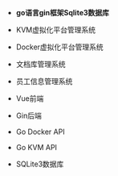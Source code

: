 * **go语言gin框架Sqlite3数据库**
* KVM虚拟化平台管理系统
* Docker虚拟化平台管理系统
* 文档库管理系统
* 员工信息管理系统

* Vue前端
* Gin后端
* Go Docker API
* Go KVM API
* SQLite3数据库
